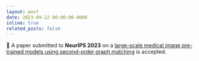 ```yaml
---
layout: post
date: 2023-09-22 00:00:00-0000
inline: true
related_posts: false
---
```


:rocket: A paper submitted to **NeurIPS 2023** on a [large-scale medical image pre-trained models using second-order graph matching](https://arxiv.org/abs/2306.11925) is accepted.
